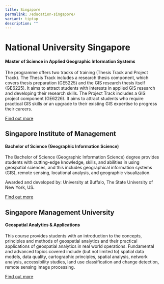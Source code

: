 ```yaml
---
title: Singapore
permalink: /education-singapore/
variant: tiptap
description: ""
---
```

<h1>National University Singapore</h1>
<h4>Master of Science in Applied Geographic Information Systems</h4>
<p>The programme offers two tracks of training (Thesis Track and Project
Track). The Thesis Track includes a research thesis component, which covers
thesis preparation (GE5225) and the GIS research thesis itself (GE6225).
It aims to attract students with interests in applied GIS research and
developing their research skills. The Project Track includes a GIS project
component (GE6226). It aims to attract students who require practical GIS
skills or an upgrade to their existing GIS expertise to progress their
careers.</p>
<p><a href="https://fass.nus.edu.sg/geog/msc-in-applied-gis/" rel="noopener noreferrer nofollow" target="_blank">Find out more</a>
</p>
<p></p>
<h2>Singapore Institute of Management</h2>
<h4>Bachelor of Science (Geographic Information Science)</h4>
<p>The Bachelor of Science (Geographic Information Science) degree provides
students with cutting-edge knowledge, skills, and abilities in using geospatial
sciences, and this includes geographical information systems (GIS), remote
sensing, locational analysis, and geographic visualization.</p>
<p>Awarded and developed by: University at Buffalo, The State University
of New York, US.</p>
<p><a href="https://www.sim.edu.sg/degrees-diplomas/programmes/programme-listing/bachelor-of-science-geographic-information-science" rel="noopener noreferrer nofollow" target="_blank">Find out more</a>
</p>
<p></p>
<h2>Singapore Management University</h2>
<h4>Geospatial Analytics &amp; Applications</h4>
<p>This course provides students with an introduction to the concepts, principles
and methods of geospatial analytics and their practical applications of
geospatial analytics in real world operations. Fundamental and advanced
topics covered include (but not limited to) spatial data models, data quality,
cartographic principles, spatial analysis, network analysis, accessibility
studies, land use classification and change detection, remote sensing image
processing.</p>
<p><a href="https://x.smu.edu.sg/courses/geospatial-analytics-applications-2" rel="noopener noreferrer nofollow" target="_blank">Find out more</a>
</p>
<p></p>